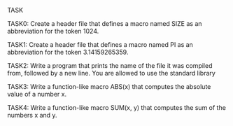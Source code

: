TASK

TASK0:
Create a header file that defines a macro named SIZE as an abbreviation for the token 1024.

TASK1:
Create a header file that defines a macro named PI as an abbreviation for the token 3.14159265359.

TASK2:
Write a program that prints the name of the file it was compiled from, followed by a new line.
You are allowed to use the standard library

TASK3:
Write a function-like macro ABS(x) that computes the absolute value of a number x.

TASK4:
Write a function-like macro SUM(x, y) that computes the sum of the numbers x and y.
